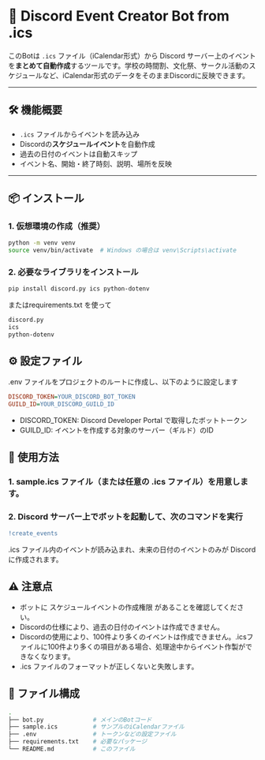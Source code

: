 # 📅 Discord Event Creator Bot from .ics

このBotは `.ics` ファイル（iCalendar形式）から Discord サーバー上のイベントを**まとめて自動作成**するツールです。学校の時間割、文化祭、サークル活動のスケジュールなど、iCalendar形式のデータをそのままDiscordに反映できます。

---

## 🛠 機能概要

- `.ics` ファイルからイベントを読み込み
- Discordの**スケジュールイベント**を自動作成
- 過去の日付のイベントは自動スキップ
- イベント名、開始・終了時刻、説明、場所を反映

---

## 📦 インストール

### 1. 仮想環境の作成（推奨）

```bash
python -m venv venv
source venv/bin/activate  # Windows の場合は venv\Scripts\activate
```

### 2. 必要なライブラリをインストール

```bash
pip install discord.py ics python-dotenv
```
またはrequirements.txt を使って
```bash
discord.py
ics
python-dotenv
```

## ⚙️ 設定ファイル
.env ファイルをプロジェクトのルートに作成し、以下のように設定します
```ini
DISCORD_TOKEN=YOUR_DISCORD_BOT_TOKEN
GUILD_ID=YOUR_DISCORD_GUILD_ID
```

- DISCORD_TOKEN: Discord Developer Portal で取得したボットトークン
- GUILD_ID: イベントを作成する対象のサーバー（ギルド）のID

## 🧠 使用方法

### 1. sample.ics ファイル（または任意の .ics ファイル）を用意します。

### 2. Discord サーバー上でボットを起動して、次のコマンドを実行
```diff
!create_events
```

.ics ファイル内のイベントが読み込まれ、未来の日付のイベントのみが Discord に作成されます。

## ⚠️ 注意点
- ボットに スケジュールイベントの作成権限 があることを確認してください。
- Discordの仕様により、過去の日付のイベントは作成できません。
- Discordの使用により、100件より多くのイベントは作成できません。.icsファイルに100件より多くの項目がある場合、処理途中からイベント作製ができなくなります。
- .ics ファイルのフォーマットが正しくないと失敗します。


## 📂 ファイル構成
``` bash
.
├── bot.py              # メインのBotコード
├── sample.ics          # サンプルのiCalendarファイル
├── .env                # トークンなどの設定ファイル
├── requirements.txt    # 必要なパッケージ
└── README.md           # このファイル
```
